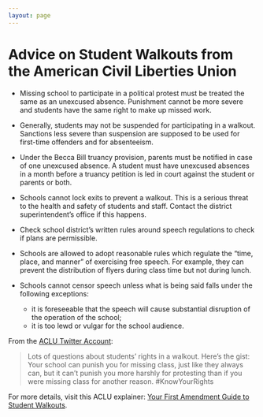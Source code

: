 ```yaml
---
layout: page
---
```


Advice on Student Walkouts from the American Civil Liberties Union
=================

- Missing school to participate in a political protest must be treated the same as an unexcused absence. Punishment cannot be more severe and students have the same right to make up missed work. 

- Generally, students may not be suspended for participating in a walkout. Sanctions less severe than suspension are supposed to be used for first-time offenders and for absenteeism. 

- Under the Becca Bill truancy provision, parents must be notified in case of one unexcused absence. A student must have unexcused absences in a month before a truancy petition is led in court against the student or parents or both. 

- Schools cannot lock exits to prevent a walkout. This is a serious threat to the health and safety of students and staff. Contact the district superintendent’s office if this happens.

- Check school district’s written rules around speech regulations to check if plans are permissible. 

- Schools are allowed to adopt reasonable rules which regulate the “time, place, and manner” of exercising free speech. For example, they can prevent the distribution of flyers during class time but not during lunch. 

- Schools cannot censor speech unless what is being said falls under the following exceptions:					
  - it is foreseeable that the speech will cause substantial disruption of the operation of the school;					
  - it is too lewd or vulgar for the school audience. 


From the [ACLU Twitter Account](https://twitter.com/aclu/status/967015084789850113?lang=en):

> Lots of questions about students’ rights in a walkout. 
> Here’s the gist: Your school can punish you for missing class, just like they always can, but it can’t punish you more harshly for protesting than if you were missing class for another reason. #KnowYourRights

For more details, visit this ACLU explainer: [Your First Amendment Guide to Student Walkouts](https://www.aclu-ms.org/en/your-first-amendment-guide-student-walkouts).
